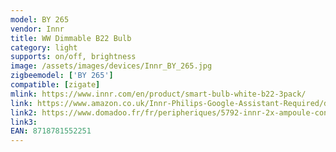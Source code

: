 ```yaml
---
model: BY 265
vendor: Innr
title: WW Dimmable B22 Bulb
category: light
supports: on/off, brightness
image: /assets/images/devices/Innr_BY_265.jpg
zigbeemodel: ['BY 265']
compatible: [zigate]
mlink: https://www.innr.com/en/product/smart-bulb-white-b22-3pack/
link: https://www.amazon.co.uk/Innr-Philips-Google-Assistant-Required/dp/B07H5S7JV5
link2: https://www.domadoo.fr/fr/peripheriques/5792-innr-2x-ampoule-connectee-type-b22-zigbee-30-blanc-chaud-2700k-8718781552251.html
link3: 
EAN: 8718781552251
---
```

